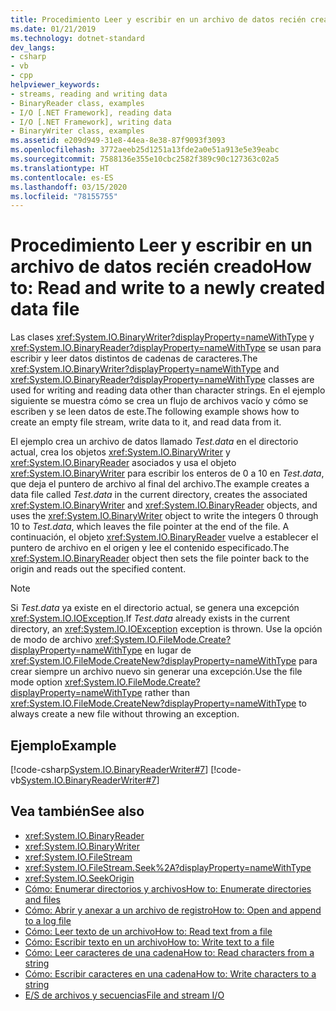 ```yaml
---
title: Procedimiento Leer y escribir en un archivo de datos recién creado
ms.date: 01/21/2019
ms.technology: dotnet-standard
dev_langs:
- csharp
- vb
- cpp
helpviewer_keywords:
- streams, reading and writing data
- BinaryReader class, examples
- I/O [.NET Framework], reading data
- I/O [.NET Framework], writing data
- BinaryWriter class, examples
ms.assetid: e209d949-31e8-44ea-8e38-87f9093f3093
ms.openlocfilehash: 3772aeeb25d1251a13fde2a0e51a913e5e39eabc
ms.sourcegitcommit: 7588136e355e10cbc2582f389c90c127363c02a5
ms.translationtype: HT
ms.contentlocale: es-ES
ms.lasthandoff: 03/15/2020
ms.locfileid: "78155755"
---
```

# <a name="how-to-read-and-write-to-a-newly-created-data-file"></a><span data-ttu-id="510b6-102">Procedimiento Leer y escribir en un archivo de datos recién creado</span><span class="sxs-lookup"><span data-stu-id="510b6-102">How to: Read and write to a newly created data file</span></span>
<span data-ttu-id="510b6-103">Las clases <xref:System.IO.BinaryWriter?displayProperty=nameWithType> y <xref:System.IO.BinaryReader?displayProperty=nameWithType> se usan para escribir y leer datos distintos de cadenas de caracteres.</span><span class="sxs-lookup"><span data-stu-id="510b6-103">The <xref:System.IO.BinaryWriter?displayProperty=nameWithType> and <xref:System.IO.BinaryReader?displayProperty=nameWithType> classes are used for writing and reading data other than character strings.</span></span> <span data-ttu-id="510b6-104">En el ejemplo siguiente se muestra cómo se crea un flujo de archivos vacío y cómo se escriben y se leen datos de este.</span><span class="sxs-lookup"><span data-stu-id="510b6-104">The following example shows how to create an empty file stream, write data to it, and read data from it.</span></span>

<span data-ttu-id="510b6-105">El ejemplo crea un archivo de datos llamado *Test.data* en el directorio actual, crea los objetos <xref:System.IO.BinaryWriter> y <xref:System.IO.BinaryReader> asociados y usa el objeto <xref:System.IO.BinaryWriter> para escribir los enteros de 0 a 10 en *Test.data*, que deja el puntero de archivo al final del archivo.</span><span class="sxs-lookup"><span data-stu-id="510b6-105">The example creates a data file called *Test.data* in the current directory, creates the associated <xref:System.IO.BinaryWriter> and <xref:System.IO.BinaryReader> objects, and uses the <xref:System.IO.BinaryWriter> object to write the integers 0 through 10 to *Test.data*, which leaves the file pointer at the end of the file.</span></span> <span data-ttu-id="510b6-106">A continuación, el objeto <xref:System.IO.BinaryReader> vuelve a establecer el puntero de archivo en el origen y lee el contenido especificado.</span><span class="sxs-lookup"><span data-stu-id="510b6-106">The <xref:System.IO.BinaryReader> object then sets the file pointer back to the origin and reads out the specified content.</span></span>  
  
> [!NOTE]
> <span data-ttu-id="510b6-107">Si *Test.data* ya existe en el directorio actual, se genera una excepción <xref:System.IO.IOException>.</span><span class="sxs-lookup"><span data-stu-id="510b6-107">If *Test.data* already exists in the current directory, an <xref:System.IO.IOException> exception is thrown.</span></span> <span data-ttu-id="510b6-108">Use la opción de modo de archivo <xref:System.IO.FileMode.Create?displayProperty=nameWithType> en lugar de <xref:System.IO.FileMode.CreateNew?displayProperty=nameWithType> para crear siempre un archivo nuevo sin generar una excepción.</span><span class="sxs-lookup"><span data-stu-id="510b6-108">Use the file mode option <xref:System.IO.FileMode.Create?displayProperty=nameWithType> rather than <xref:System.IO.FileMode.CreateNew?displayProperty=nameWithType> to always create a new file without throwing an exception.</span></span>  
  
## <a name="example"></a><span data-ttu-id="510b6-109">Ejemplo</span><span class="sxs-lookup"><span data-stu-id="510b6-109">Example</span></span>  
 [!code-csharp[System.IO.BinaryReaderWriter#7](../../../samples/snippets/csharp/VS_Snippets_CLR_System/system.IO.BinaryReaderWriter/CS/source6.cs#7)]
 [!code-vb[System.IO.BinaryReaderWriter#7](../../../samples/snippets/visualbasic/VS_Snippets_CLR_System/system.IO.BinaryReaderWriter/VB/source6.vb#7)]  
  
## <a name="see-also"></a><span data-ttu-id="510b6-110">Vea también</span><span class="sxs-lookup"><span data-stu-id="510b6-110">See also</span></span>

- <xref:System.IO.BinaryReader>  
- <xref:System.IO.BinaryWriter>  
- <xref:System.IO.FileStream>  
- <xref:System.IO.FileStream.Seek%2A?displayProperty=nameWithType>  
- <xref:System.IO.SeekOrigin>  
- [<span data-ttu-id="510b6-111">Cómo: Enumerar directorios y archivos</span><span class="sxs-lookup"><span data-stu-id="510b6-111">How to: Enumerate directories and files</span></span>](../../../docs/standard/io/how-to-enumerate-directories-and-files.md)  
- [<span data-ttu-id="510b6-112">Cómo: Abrir y anexar a un archivo de registro</span><span class="sxs-lookup"><span data-stu-id="510b6-112">How to: Open and append to a log file</span></span>](../../../docs/standard/io/how-to-open-and-append-to-a-log-file.md)  
- [<span data-ttu-id="510b6-113">Cómo: Leer texto de un archivo</span><span class="sxs-lookup"><span data-stu-id="510b6-113">How to: Read text from a file</span></span>](../../../docs/standard/io/how-to-read-text-from-a-file.md)  
- [<span data-ttu-id="510b6-114">Cómo: Escribir texto en un archivo</span><span class="sxs-lookup"><span data-stu-id="510b6-114">How to: Write text to a file</span></span>](../../../docs/standard/io/how-to-write-text-to-a-file.md)  
- [<span data-ttu-id="510b6-115">Cómo: Leer caracteres de una cadena</span><span class="sxs-lookup"><span data-stu-id="510b6-115">How to: Read characters from a string</span></span>](../../../docs/standard/io/how-to-read-characters-from-a-string.md)  
- [<span data-ttu-id="510b6-116">Cómo: Escribir caracteres en una cadena</span><span class="sxs-lookup"><span data-stu-id="510b6-116">How to: Write characters to a string</span></span>](../../../docs/standard/io/how-to-write-characters-to-a-string.md)  
- [<span data-ttu-id="510b6-117">E/S de archivos y secuencias</span><span class="sxs-lookup"><span data-stu-id="510b6-117">File and stream I/O</span></span>](../../../docs/standard/io/index.md)
